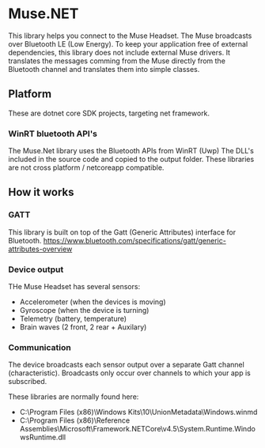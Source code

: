 # Muse.NET 
This library helps you connect to the Muse Headset. The Muse broadcasts over Bluetooth LE (Low Energy).
To keep your application free of external dependencies, this library does not include external Muse drivers. 
It translates the messages comming from the Muse directly from the Bluetooth channel and translates them
into simple classes.

## Platform
These are dotnet core SDK projects, targeting net framework.  

### WinRT bluetooth API's 
The Muse.Net library uses the Bluetooth APIs from WinRT (Uwp)
The DLL's included in the source code and copied to the output folder.
These libraries are not cross platform / netcoreapp compatible. 


## How it works

### GATT
This library is built on top of the Gatt (Generic Attributes) interface for Bluetooth.
https://www.bluetooth.com/specifications/gatt/generic-attributes-overview

### Device output
THe Muse Headset has several sensors:
- Accelerometer (when the devices is moving)
- Gyroscope (when the device is turning)
- Telemetry (battery, temperature)
- Brain waves (2 front, 2 rear + Auxilary)

### Communication
The device broadcasts each sensor output over a separate Gatt channel (characteristic). 
Broadcasts only occur over channels to which your app is subscribed.

These libraries are normally found here:
- C:\Program Files (x86)\Windows Kits\10\UnionMetadata\Windows.winmd
- C:\Program Files (x86)\Reference Assemblies\Microsoft\Framework\.NETCore\v4.5\System.Runtime.WindowsRuntime.dll
